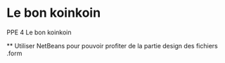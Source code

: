 # Le bon koinkoin
PPE 4 Le bon koinkoin

**  Utiliser NetBeans pour pouvoir profiter de la partie design des fichiers .form
